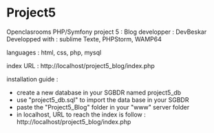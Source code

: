 # Project5

Openclasrooms PHP/Symfony
project 5 : Blog
developper : DevBeskar
Developped with : sublime Texte, PHPStorm, WAMP64

languages : html, css, php, mysql

index URL : http://localhost/project5_blog/index.php

installation guide :
- create a new database in your SGBDR named project5_db
- use "project5_db.sql" to import the data base in your SGBDR
- paste the "Project5_Blog" folder in your "www" server folder
- in localhost, URL to reach the index is follow : http://localhost/project5_blog/index.php
